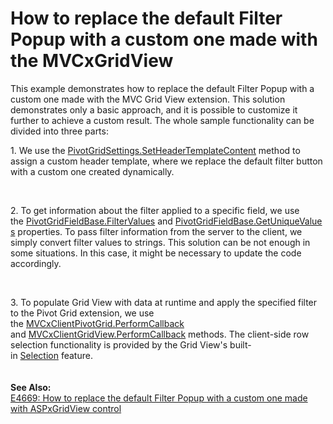 # How to replace the default Filter Popup with a custom one made with the MVCxGridView


<p>This example demonstrates how to replace the default Filter Popup with a custom one made with the MVC Grid View extension. This solution demonstrates only a basic approach, and it is possible to customize it further to achieve a custom result. The whole sample functionality can be divided into three parts:</p>
<p>1. We use the <a href="https://documentation.devexpress.com/AspNet/DevExpress.Web.Mvc.PivotGridSettings.SetHeaderTemplateContent.overloads">PivotGridSettings.SetHeaderTemplateContent</a> method to assign a custom header template, where we replace the default filter button with a custom one created dynamically.</p>
<p> </p>
<p>2. To get information about the filter applied to a specific field, we use the <a href="http://documentation.devexpress.com/#CoreLibraries/DevExpressXtraPivotGridPivotGridFieldBase_FilterValuestopic">PivotGridFieldBase.FilterValues</a> and <a href="http://documentation.devexpress.com/#CoreLibraries/DevExpressXtraPivotGridPivotGridFieldBase_GetUniqueValuestopic">PivotGridFieldBase.GetUniqueValues</a> properties. To pass filter information from the server to the client, we simply convert filter values to strings. This solution can be not enough in some situations. In this case, it might be necessary to update the code accordingly.</p>
<p> </p>
<p>3. To populate Grid View with data at runtime and apply the specified filter to the Pivot Grid extension, we use the <a href="https://documentation.devexpress.com/AspNet/DevExpress.Web.MVC.Scripts.MVCxClientPivotGrid.PerformCallback.overloads">MVCxClientPivotGrid.PerformCallback</a> and <a href="https://documentation.devexpress.com/AspNet/DevExpress.Web.MVC.Scripts.MVCxClientGridView.PerformCallback.overloads">MVCxClientGridView.PerformCallback</a> methods. The client-side row selection functionality is provided by the Grid View's built-in <a href="http://documentation.devexpress.com/#AspNet/CustomDocument3737">Selection</a> feature.<br><br><strong><br>See Also: <br></strong><a href="https://www.devexpress.com/Support/Center/p/E4669">E4669: How to replace the default Filter Popup with a custom one made with ASPxGridView control</a></p>

<br/>


